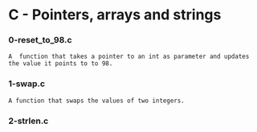 # C - Pointers, arrays and strings

### 0-reset_to_98.c

	A  function that takes a pointer to an int as parameter and updates the value it points to to 98.

### 1-swap.c

	A function that swaps the values of two integers.

### 2-strlen.c

	
